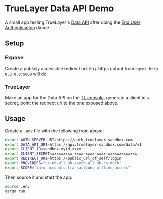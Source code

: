 # TrueLayer Data API Demo
A small app testing TrueLayer's [Data API](https://docs.truelayer.com/#data-api-v1) after doing the [End User Authentication](https://docs.truelayer.com/#end-user-authentication) dance.

## Setup
### Expose
Create a publicly accessible redirect url. E.g. https output from `ngrok http 0.0.0.0:5000` will do.

### TrueLayer
Make an app for the Data API on the [TL console](https://console.truelayer.com/settings/), generate a client id + secret, point the redirect url to the one exposed above.

## Usage
Create a `.env` file with the following from above:

```sh
export AUTH_SERVER_URI=https://auth.truelayer-sandbox.com
export DATA_API_URI=https://api.truelayer-sandbox.com/data/v1
export CLIENT_ID=sandbox-myid-xxxx
export CLIENT_SECRET=xxxxxxxxx-xxxx-xxxx-xxxx-xxxxxxxxxxxxx
export REDIRECT_URI=https://public_url_of_self/login
export PROVIDERS="uk-ob-all uk-oauth-all uk-cs-mock"
export SCOPE="info accounts transactions offline_access"
```

Then source it and start the app:

```sh
source .env
cargo run
```
